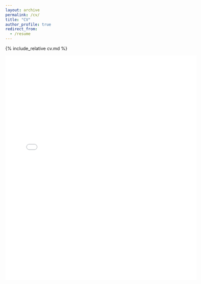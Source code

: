 ```yaml
---
layout: archive
permalink: /cv/
title: "CV"
author_profile: true
redirect_from: 
  - /resume
---
```


<span class='anchor' id='cv'></span>
{% include_relative cv.md %}

<embed src="{{ site.baseurl }}/files/CV_Shiping.pdf" width="600" height="700" type='application/pdf'>